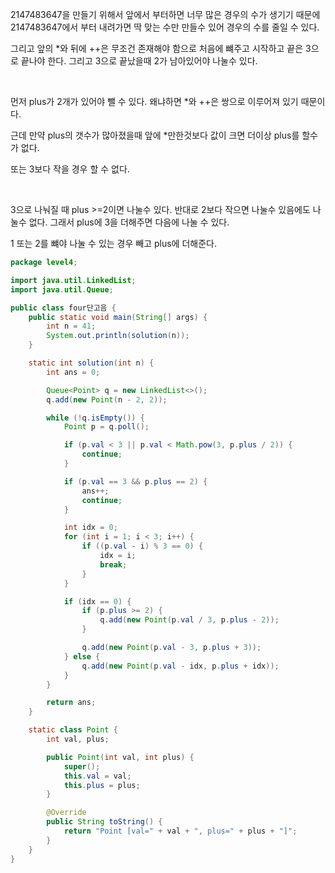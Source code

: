 2147483647을 만들기 위해서 앞에서 부터하면 너무 많은 경우의 수가 생기기 때문에 2147483647에서 부터 내려가면 딱 맞는 수만 만들수 있어 경우의 수를 줄일 수 있다.

그리고 앞의 *와 뒤에 ++은 무조건 존재해야 함으로 처음에 뺴주고 시작하고 끝은 3으로 끝나야 한다. 그리고 3으로 끝났을때 2가 남아있어야 나눌수 있다.

<br/>

먼저 plus가 2개가 있어야 뺄 수 있다. 왜냐하면 *와 ++은 쌍으로 이루어져 있기 때문이다.

근데 만약 plus의 갯수가 많아졌을때 앞에 *만한것보다 값이 크면 더이상 plus를 할수가 없다.

또는 3보다 작을 경우 할 수 없다.

<br/>

3으로 나눠질 때 plus >=2이면 나눌수 있다. 반대로 2보다 작으면 나눌수 있음에도 나눌수 없다. 그래서 plus에 3을 더해주면 다음에 나눌 수 있다.

1 또는 2를 뺴야 나눌 수 있는 경우 빼고 plus에 더해준다.



```java
package level4;

import java.util.LinkedList;
import java.util.Queue;

public class four단고음 {
	public static void main(String[] args) {
		int n = 41;
		System.out.println(solution(n));
	}

	static int solution(int n) {
		int ans = 0;

		Queue<Point> q = new LinkedList<>();
		q.add(new Point(n - 2, 2));

		while (!q.isEmpty()) {
			Point p = q.poll();

			if (p.val < 3 || p.val < Math.pow(3, p.plus / 2)) {
				continue;
			}

			if (p.val == 3 && p.plus == 2) {
				ans++;
				continue;
			}

			int idx = 0;
			for (int i = 1; i < 3; i++) {
				if ((p.val - i) % 3 == 0) {
					idx = i;
					break;
				}
			}

			if (idx == 0) {
				if (p.plus >= 2) {
					q.add(new Point(p.val / 3, p.plus - 2));
				}

				q.add(new Point(p.val - 3, p.plus + 3));
			} else {
				q.add(new Point(p.val - idx, p.plus + idx));
			}
		}

		return ans;
	}

	static class Point {
		int val, plus;

		public Point(int val, int plus) {
			super();
			this.val = val;
			this.plus = plus;
		}

		@Override
		public String toString() {
			return "Point [val=" + val + ", plus=" + plus + "]";
		}
	}
}
```

